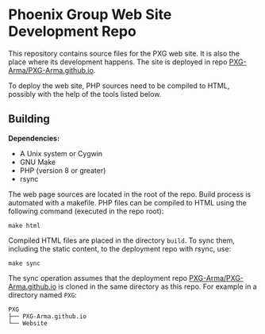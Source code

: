 # Phoenix Group Web Site Development Repo

This repository contains source files for the PXG web site. It is also the place where its development happens. The site is deployed in repo [PXG-Arma/PXG-Arma.github.io](https://github.com/PXG-Arma/PXG-Arma.github.io).

To deploy the web site, PHP sources need to be compiled to HTML, possibly with the help of the tools listed below.

## Building

**Dependencies:**
- A Unix system or Cygwin
- GNU Make
- PHP (version 8 or greater)
- rsync

The web page sources are located in the root of the repo. Build process is automated with a makefile. PHP files can be compiled to HTML using the following command (executed in the repo root):
```console
make html
```

Compiled HTML files are placed in the directory `build`. To sync them, including the static content, to the deployment repo with rsync, use:
```console
make sync
```

The sync operation assumes that the deployment repo [PXG-Arma/PXG-Arma.github.io](https://github.com/PXG-Arma/PXG-Arma.github.io) is cloned in the same directory as this repo. For example in a directory named `PXG`:
```text
PXG
├── PXG-Arma.github.io
└── Website
```
